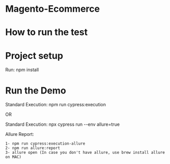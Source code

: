 # Magento-Ecommerce

# How to run the test

# Project setup

  Run: npm install

# Run the Demo
  
  Standard Execution: npm run cypress:execution 
  
  OR 
  
  Standard Execution: npx cypress run --env allure=true
  
  Allure Report:
  
    1- npm run cypress:execution-allure
    2- npm run allure:report
    3- allure open (In case you don't have allure, use brew install allure on MAC)
